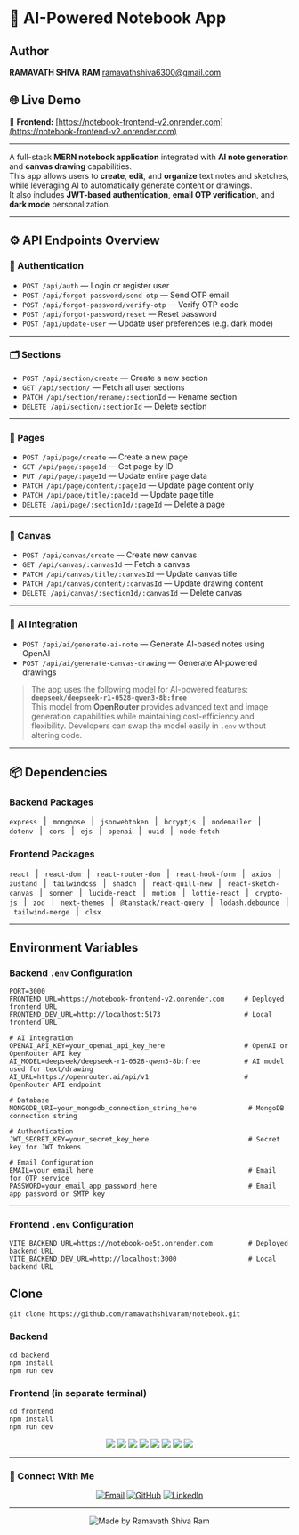 # 📝 AI-Powered Notebook App

## Author
**RAMAVATH SHIVA RAM**    ramavathshiva6300@gmail.com


## 🌐 Live Demo  
🔗 **Frontend:** [https://notebook-frontend-v2.onrender.com](https://notebook-frontend-v2.onrender.com)  


---

A full-stack **MERN notebook application** integrated with **AI note generation** and **canvas drawing** capabilities.  
This app allows users to **create**, **edit**, and **organize** text notes and sketches, while leveraging AI to automatically generate content or drawings.  
It also includes **JWT-based authentication**, **email OTP verification**, and **dark mode** personalization.

---

## ⚙️ API Endpoints Overview

### 🔐 Authentication
- `POST /api/auth` — Login or register user  
- `POST /api/forgot-password/send-otp` — Send OTP email  
- `POST /api/forgot-password/verify-otp` — Verify OTP code  
- `POST /api/forgot-password/reset` — Reset password  
- `POST /api/update-user` — Update user preferences (e.g. dark mode)

---

### 🗂️ Sections
- `POST /api/section/create` — Create a new section  
- `GET /api/section/` — Fetch all user sections  
- `PATCH /api/section/rename/:sectionId` — Rename section  
- `DELETE /api/section/:sectionId` — Delete section  

---

### 📄 Pages
- `POST /api/page/create` — Create a new page  
- `GET /api/page/:pageId` — Get page by ID  
- `PUT /api/page/:pageId` — Update entire page data  
- `PATCH /api/page/content/:pageId` — Update page content only  
- `PATCH /api/page/title/:pageId` — Update page title  
- `DELETE /api/page/:sectionId/:pageId` — Delete a page  

---

### 🎨 Canvas
- `POST /api/canvas/create` — Create new canvas  
- `GET /api/canvas/:canvasId` — Fetch a canvas  
- `PATCH /api/canvas/title/:canvasId` — Update canvas title  
- `PATCH /api/canvas/content/:canvasId` — Update drawing content  
- `DELETE /api/canvas/:sectionId/:canvasId` — Delete canvas  

---

### 🤖 AI Integration
- `POST /api/ai/generate-ai-note` — Generate AI-based notes using OpenAI  
- `POST /api/ai/generate-canvas-drawing` — Generate AI-powered drawings 

> The app uses the following model for AI-powered features:  
> **`deepseek/deepseek-r1-0528-qwen3-8b:free`**  
> This model from **OpenRouter** provides advanced text and image generation capabilities while maintaining cost-efficiency and flexibility. Developers can swap the model easily in `.env` without altering code.


---

## 📦 Dependencies

### **Backend Packages**
`express` &nbsp; | &nbsp; `mongoose` &nbsp; | &nbsp; `jsonwebtoken` &nbsp; | &nbsp; `bcryptjs` &nbsp; | &nbsp; `nodemailer` &nbsp; | &nbsp; `dotenv` &nbsp; | &nbsp; `cors` &nbsp; | &nbsp; `ejs` &nbsp; | &nbsp; `openai` &nbsp; | &nbsp; `uuid` &nbsp; | &nbsp; `node-fetch`

### **Frontend Packages**
`react` &nbsp; | &nbsp; `react-dom` &nbsp; | &nbsp; `react-router-dom` &nbsp; | &nbsp; `react-hook-form` &nbsp; | &nbsp; `axios` &nbsp; | &nbsp; `zustand` &nbsp; | &nbsp; `tailwindcss` &nbsp; | &nbsp; `shadcn` &nbsp; | &nbsp; `react-quill-new` &nbsp; | &nbsp; `react-sketch-canvas` &nbsp; | &nbsp; `sonner` &nbsp; | &nbsp; `lucide-react` &nbsp; | &nbsp; `motion` &nbsp; | &nbsp; `lottie-react` &nbsp; | &nbsp; `crypto-js` &nbsp; | &nbsp; `zod` &nbsp; | &nbsp; `next-themes` &nbsp; | &nbsp; `@tanstack/react-query` &nbsp; | &nbsp; `lodash.debounce` &nbsp; | &nbsp; `tailwind-merge` &nbsp; | &nbsp; `clsx`

---

## Environment Variables

### Backend `.env` Configuration

```env
PORT=3000
FRONTEND_URL=https://notebook-frontend-v2.onrender.com     # Deployed frontend URL
FRONTEND_DEV_URL=http://localhost:5173                     # Local frontend URL

# AI Integration
OPENAI_API_KEY=your_openai_api_key_here                    # OpenAI or OpenRouter API key
AI_MODEL=deepseek/deepseek-r1-0528-qwen3-8b:free           # AI model used for text/drawing
AI_URL=https://openrouter.ai/api/v1                        # OpenRouter API endpoint

# Database
MONGODB_URI=your_mongodb_connection_string_here             # MongoDB connection string

# Authentication
JWT_SECRET_KEY=your_secret_key_here                         # Secret key for JWT tokens

# Email Configuration
EMAIL=your_email_here                                       # Email for OTP service
PASSWORD=your_email_app_password_here                       # Email app password or SMTP key
```
----

### Frontend `.env` Configuration
```
VITE_BACKEND_URL=https://notebook-oe5t.onrender.com         # Deployed backend URL
VITE_BACKEND_DEV_URL=http://localhost:3000                  # Local backend URL
```

## Clone
`git clone https://github.com/ramavathshivaram/notebook.git`

### Backend

```
cd backend
npm install
npm run dev
```

### Frontend (in separate terminal)
```
cd frontend
npm install
npm run dev
```
<p align="center">
  <img src="https://img.shields.io/badge/Node.js-18+-green?logo=node.js">
  <img src="https://img.shields.io/badge/Express.js-Backend-black?logo=express">
  <img src="https://img.shields.io/badge/MongoDB-Database-green?logo=mongodb">
  <img src="https://img.shields.io/badge/React-Frontend-blue?logo=react">
  <img src="https://img.shields.io/badge/TailwindCSS-Styling-38B2AC?logo=tailwindcss">
  <img src="https://img.shields.io/badge/OpenRouter%20AI-Integration-purple?logo=openai">
  <img src="https://img.shields.io/badge/JWT-Auth-yellow?logo=jsonwebtokens">
  <img src="https://img.shields.io/badge/License-MIT-blue">
</p>

---

### 💬 Connect With Me

<p align="center">
  <a href="mailto:ramavathshiva6300@gmail.com"><img src="https://img.shields.io/badge/Email-Contact%20Me-red?logo=gmail&logoColor=white" alt="Email"></a>
  <a href="https://github.com/ramavathshivaram"><img src="https://img.shields.io/badge/GitHub-ramavathshivaram-black?logo=github" alt="GitHub"></a>
  <a href="https://www.linkedin.com/in/"><img src="https://img.shields.io/badge/LinkedIn-Connect-blue?logo=linkedin" alt="LinkedIn"></a>
</p>

---

<p align="center">
  <img src="https://img.shields.io/badge/Made%20with❤️by-Ramavath%20Shiva%20Ram-orange?style=for-the-badge" alt="Made by Ramavath Shiva Ram">
</p>

